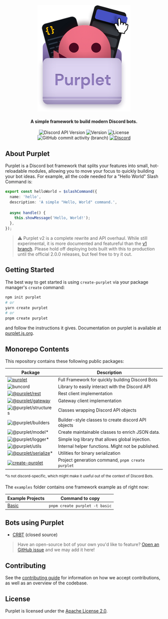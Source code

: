 <div align="center">
  <img alt="Purplet" src="sites/purplet.js.org/static/img/purplet-artwork.png" >
  <h4>A simple framework to build modern Discord bots.</h4>
  <div>
    <img src="https://img.shields.io/badge/Discord_API-v10-c4aaff" alt="Discord API Version">
    <img src="https://img.shields.io/npm/v/purplet?color=c4aaff&label=version" alt="Version">
    <img src="https://img.shields.io/github/license/CRBT-Team/Purplet?color=c4aaff" alt="License">
    <img alt="GitHub commit activity (branch)" src="https://img.shields.io/github/commit-activity/m/CRBT-Team/Purplet?color=c4aaff">
    <a href="https://discord.gg/BFkHA8P7rh"><img src="https://img.shields.io/discord/995533040040292373?color=c4aaff&label=Discord&logo=discord&logoColor=white" alt="Discord"></a>
  </div>
</div>

## About Purplet

Purplet is a Discord bot framework that splits your features into small, hot-reloadable modules, allowing you to move your focus to quickly building your bot ideas. For example, all the code needed for a "Hello World" Slash Command is:

```ts
export const helloWorld = $slashCommand({
  name: 'hello',
  description: 'A simple "Hello, World" command.',

  async handle() {
    this.showMessage('Hello, World!');
  },
});
```

> ⚠️ Purplet v2 is a complete rewrite and API overhaul. While still experimental, it is more documented and featureful than the [v1 branch][v1]. Please hold off deploying bots built with this to production until the official 2.0.0 releases, but feel free to try it out.

[v1]: https://github.com/CRBT-Team/Purplet/tree/v1

## Getting Started

The best way to get started is using `create-purplet` via your package manager's `create` command:

```sh
npm init purplet
# or
yarn create purplet
# or
pnpm create purplet
```

and follow the instructions it gives. Documentation on purplet is available at [purplet.js.org](https://purplet.js.org/docs/getting-started).

## Monorepo Contents

This repository contains these following public packages:

| Package | Description |
| --- | --- |
| [![purplet](https://img.shields.io/npm/v/purplet?color=c4aaff&label=purplet)](packages/purplet) | Full Framework for quickly building Discord Bots |
| ![buncord](https://img.shields.io/badge/buncord-soon%E2%84%A2-red) | Library to easily interact with the Discord API |
| [![@purplet/rest](https://img.shields.io/npm/v/@purplet/rest?color=c4aaff&label=@purplet/rest)](packages/rest) | Rest client implementation |
| [![@purplet/gateway](https://img.shields.io/npm/v/@purplet/gateway?color=c4aaff&label=@purplet/gateway)](packages/gateway) | Gateway client implementation |
| ![@purplet/structures](https://img.shields.io/badge/%40purplet%2Fstructures-soon%E2%84%A2-red) | Classes wrapping Discord API objects |
| ![@purplet/builders](https://img.shields.io/badge/%40purplet%2Fbuilders-soon%E2%84%A2-red) | Builder-style classes to create discord API objects |
| ![@purplet/model](https://img.shields.io/badge/%40purplet%2Fmodel-soon%E2%84%A2-red)\* | Create maintainable classes to enrich JSON data. |
| ![@purplet/logger](https://img.shields.io/badge/%40purplet%2Flogger-soon%E2%84%A2-red)\* | Simple log library that allows global injection. |
| ![@purplet/utils](https://img.shields.io/badge/%40purplet%2Futils-soon%E2%84%A2-red) | Internal helper functions. Might not be published. |
| [![@purplet/serialize](https://img.shields.io/npm/v/@purplet/serialize?color=c4aaff&label=@purplet/serialize)](packages/serialize)\* | Utilities for binary serialization |
| [![create-purplet](https://img.shields.io/npm/v/purplet?color=c4aaff&label=create-purplet)](packages/create-purplet) | Project generation command, `pnpm create purplet` |

<sup>\*is not discord-specific, which might make it useful out of the context of Discord Bots.</sup>

The `examples` folder contains one framework example as of right now:

| Example Projects        | Command to copy                |
| ----------------------- | ------------------------------ |
| [Basic](examples/basic) | `pnpm create purplet -t basic` |

## Bots using Purplet

- [CRBT](https://crbt.app/) (closed source)

> Have an open-source bot of your own you'd like to feature? [Open an GitHub issue](https://github.com/CRBT-Team/Purplet/issues) and we may add it here!

## Contributing

See the [contributing guide](CONTRIBUTING.md) for information on how we accept contributions, as well as an overview of the codebase.

## License

Purplet is licensed under the [Apache License 2.0](https://github.com/CRBT-Team/Purplet/blob/main/LICENSE).
